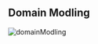 ## Domain Modling
![domainModling](https://user-images.githubusercontent.com/85867431/143271326-0b400a98-6fb2-4420-adad-9a2a1423db86.JPG)
